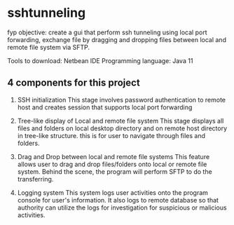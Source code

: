 # sshtunneling

fyp objective: create a gui that perform ssh tunneling using local port forwarding,
                exchange file by dragging and dropping files between local and remote file system via SFTP.
                
Tools to download: Netbean IDE
Programming language:  Java 11

4 components for this project
-----------------------------
  1. SSH initialization
  This stage involves password authentication to remote host and creates session 
  that supports local port forwarding

  2. Tree-like display of Local and remote file system
  This stage displays all files and folders on local desktop directory and on remote host directory
  in tree-like structure. this is for user to navigate through files and folders. 

  3. Drag and Drop between local and remote file systems
  This feature allows user to drag and drop files/folders onto local or remote file system. Behind the scene,
  the program will perform SFTP to do the transferring. 

  4. Logging system
  This system logs user activities onto the program console for user's information.
  It also logs to remote database so that authority can utilize the logs for investigation
  for suspicious or malicious activities. 
